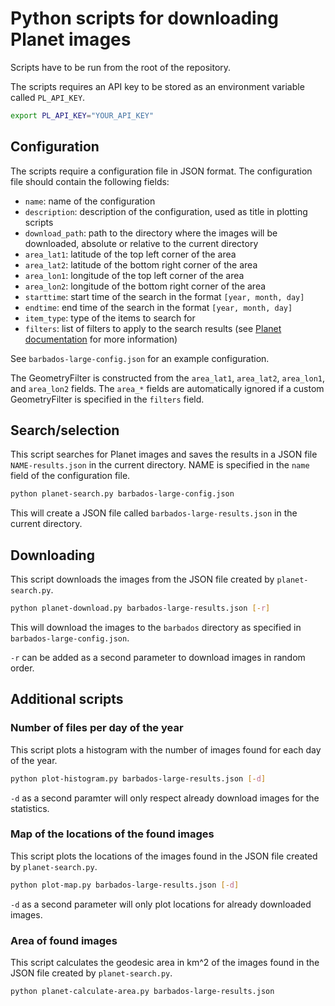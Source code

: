 # Python scripts for downloading Planet images

Scripts have to be run from the root of the repository.

The scripts requires an API key to be stored as an environment variable called `PL_API_KEY`.

```bash
export PL_API_KEY="YOUR_API_KEY"
```

## Configuration
The scripts require a configuration file in JSON format. The configuration file should contain the following fields:

- `name`: name of the configuration
- `description`: description of the configuration, used as title in plotting scripts
- `download_path`: path to the directory where the images will be downloaded, absolute or relative to the current directory
- `area_lat1`: latitude of the top left corner of the area
- `area_lat2`: latitude of the bottom right corner of the area
- `area_lon1`: longitude of the top left corner of the area
- `area_lon2`: longitude of the bottom right corner of the area
- `starttime`: start time of the search in the format `[year, month, day]`
- `endtime`: end time of the search in the format `[year, month, day]`
- `item_type`: type of the items to search for
- `filters`: list of filters to apply to the search results (see [Planet documentation](https://developers.planet.com/docs/apis/data/searches-filtering/) for more information)

See `barbados-large-config.json` for an example configuration.

The GeometryFilter is constructed from the `area_lat1`, `area_lat2`, `area_lon1`, and `area_lon2` fields. The `area_*` fields are automatically ignored if a custom GeometryFilter is specified in the `filters` field.

## Search/selection
This script searches for Planet images and saves the results in a JSON file `NAME-results.json` in the current directory. NAME is specified in the `name` field of the configuration file.

```bash
python planet-search.py barbados-large-config.json
```

This will create a JSON file called `barbados-large-results.json` in the current directory.

## Downloading
This script downloads the images from the JSON file created by `planet-search.py`.

```bash
python planet-download.py barbados-large-results.json [-r]
```

This will download the images to the `barbados` directory as specified in `barbados-large-config.json`.

`-r` can be added as a second parameter to download images in random order.

## Additional scripts

### Number of files per day of the year

This script plots a histogram with the number of images found for each day of the year.

```bash
python plot-histogram.py barbados-large-results.json [-d]
```

`-d` as a second paramter will only respect already download images for the statistics.

### Map of the locations of the found images

This script plots the locations of the images found in the JSON file created by `planet-search.py`.

```bash
python plot-map.py barbados-large-results.json [-d]
```

`-d` as a second parameter will only plot locations for already downloaded images.

### Area of found images

This script calculates the geodesic area in km^2 of the images found in the JSON file created by `planet-search.py`.

```bash
python planet-calculate-area.py barbados-large-results.json
```